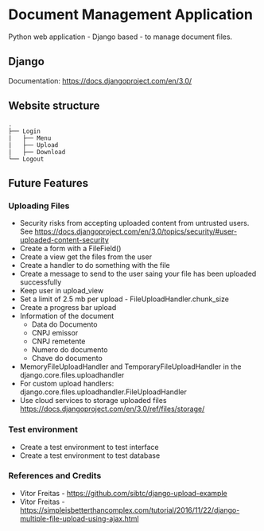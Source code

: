 # Document Management Application
Python web application - Django based - to manage document files.

## Django
Documentation: https://docs.djangoproject.com/en/3.0/

## Website structure

    .
    ├── Login
    |   ├── Menu
    |   ├── Upload
    |   ├── Download
    └── Logout


## Future Features
### Uploading Files
- Security risks from accepting uploaded content from untrusted users. See https://docs.djangoproject.com/en/3.0/topics/security/#user-uploaded-content-security
- Create a form with a FileField()
- Create a view get the files from the user
- Create a handler to do something with the file
- Create a message to send to the user saing your file has been uploaded successfully
- Keep user in upload_view
- Set a limit of 2.5 mb per upload - FileUploadHandler.chunk_size
- Create a progress bar upload
- Information of the document
    - Data do Documento
    - CNPJ emissor
    - CNPJ remetente
    - Numero do documento
    - Chave do documento
- MemoryFileUploadHandler and TemporaryFileUploadHandler in the django.core.files.uploadhandler
- For custom upload handlers: django.core.files.uploadhandler.FileUploadHandler
- Use cloud services to storage uploaded files https://docs.djangoproject.com/en/3.0/ref/files/storage/

### Test environment
- Create a test environment to test interface
- Create a test environment to test database

### References and Credits
- Vitor Freitas - https://github.com/sibtc/django-upload-example
- Vitor Freitas - https://simpleisbetterthancomplex.com/tutorial/2016/11/22/django-multiple-file-upload-using-ajax.html